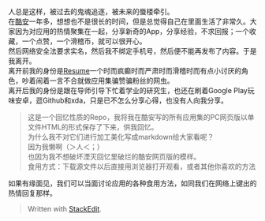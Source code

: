 人总是这样，被过去的鬼魂追逐，被未来的蜃楼牵引。  
在<a href="http://coolapk.com/">酷安</a>一年多，想想也不是很长的时间，但是总觉得自己在里面生活了非常久。大家因为对应用的热情聚集在一起，分享新奇的App，分享经验，不求回报；一个收藏，一个点赞，一个滑稽币，就可以很开心。  
然后网络安全法要求实名，然后我不绑定手机号，然后便不能再发布了内容。于是我离开。  
离开前我的身份是<a href="http://coolapk.com/u/568993">Resume</a>一个时而疯癫时而严肃时而滑稽时而有点小讨厌的角色，吵着闹着一言不合就做应用集骗赞骗粉丝的网虫。  
离开后我的身份是跟在导师引导下忙着学业的研究生，也还在刷着Google Play玩味安卓，逛Github和xda，只是已不怎么分享心得，也没有人向我分享。  

> 这是一个回忆性质的Repo，我将我在酷安写的所有应用集的PC网页版以单文件HTML的形式保存了下来，供我回忆。  
> 为什么我不对它们进行加工美化写成markdown给大家看呢？   
> 因为我懒啊（＞人＜；）   
> 也因为我不想破坏湮灭回忆里破烂的酷安网页版的模样。  
> 食用方式：下载源文件以后直接用浏览器打开观看，或者其他你喜欢的方法  

如果有缘面见，我们可以当面讨论应用的各种食用方法，如同我们在网络上键出的热情回复那样。  


> Written with [StackEdit](https://stackedit.io/).
